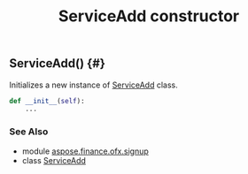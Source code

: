 ﻿---
title: ServiceAdd constructor
second_title: Aspose.Finance for Python via .NET API References
description: 
type: docs
weight: 10
url: /python-net/aspose.finance.ofx.signup/serviceadd/__init__/
is_root: false
---

## ServiceAdd() {#}

Initializes a new instance of [ServiceAdd](/finance/python-net/aspose.finance.ofx.signup/serviceadd) class.



```python
def __init__(self):
    ...
```





### See Also
* module [aspose.finance.ofx.signup](../../)
* class [ServiceAdd](/finance/python-net/aspose.finance.ofx.signup/serviceadd)
